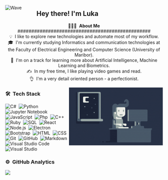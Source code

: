 <img alt="Wave" src="https://media4.giphy.com/media/3oKIPsx2VAYAgEHC12/200.gif" width='100' align="left"/><h2>Hey there! I'm Luka</h2>

<p align="center">
  👨🏻‍💻 &nbsp;<b>About Me</b><br/>
################################################<br/>
💡 &nbsp;I like to explore new technologies and automate most of my workflow.<br/>
🎓 &nbsp;I'm currently studying Informatics and communication technologies at the Faculty of Electrical Engineering and Computer Science (University of Maribor).<br/>
🌱 &nbsp;I'm on a track for learning more about Artificial Intelligence, Machine Learning and Biometrics.<br/>
✍️ &nbsp;In my free time, I like playing video games and read.<br/>
👌 &nbsp;I'm a very detail oriented person - a perfectionist.
</p>
<img alt="Night Coding" src="https://raw.githubusercontent.com/AVS1508/AVS1508/master/assets/Night-Coding.gif" align="right" margin="20"/>

### 🛠 &nbsp;Tech Stack

![C#](https://img.shields.io/badge/-C%23-05122A?style=flat&logo=C#&logoColor=239120)&nbsp;
![Python](https://img.shields.io/badge/-Python-05122A?style=flat&logo=python)&nbsp;
![Jupyter Notebook](https://img.shields.io/badge/-Jupyter%20Notebook-05122A?style=flat&logo=jupyter)&nbsp;
![JavaScript](https://img.shields.io/badge/-JavaScript-05122A?style=flat&logo=javascript)&nbsp;
![Php](https://img.shields.io/badge/-Php-05122A?style=flat&logo=php)&nbsp;
![C++](https://img.shields.io/badge/-C++-05122A?style=flat&logo=C%2B%2B&logoColor=00599C)\
![Ruby](https://img.shields.io/badge/-Ruby-05122A?style=flat&logo=Ruby&logoColor=C70039)&nbsp;
![SQL](https://img.shields.io/badge/-SQL-05122A?style=flat&logo=mysql)&nbsp;
![React](https://img.shields.io/badge/-React-05122A?style=flat&logo=react)&nbsp;
![Node.js](https://img.shields.io/badge/-Node.js-05122A?style=flat&logo=node.js)&nbsp;
![Electron](https://img.shields.io/badge/-Electron-05122A?style=flat&logo=electron)\
![Bootstrap](https://img.shields.io/badge/-Bootstrap-05122A?style=flat&logo=bootstrap&logoColor=563D7C)&nbsp;
![HTML](https://img.shields.io/badge/-HTML-05122A?style=flat&logo=HTML5)&nbsp;
![CSS](https://img.shields.io/badge/-CSS-05122A?style=flat&logo=CSS3&logoColor=2862E9)&nbsp;
![Git](https://img.shields.io/badge/-Git-05122A?style=flat&logo=git)&nbsp;
![GitHub](https://img.shields.io/badge/-GitHub-05122A?style=flat&logo=github)&nbsp;
![Markdown](https://img.shields.io/badge/-Markdown-05122A?style=flat&logo=markdown)\
![Visual Studio Code](https://img.shields.io/badge/-Visual%20Studio%20Code-05122A?style=flat&logo=visual-studio-code&logoColor=007ACC)&nbsp;
![Visual Studio](https://img.shields.io/badge/-Visual%20Studio-05122A?style=flat&logo=visual-studio&logoColor=007ACC)&nbsp;
<br />
### ⚙️ &nbsp;GitHub Analytics

<p align="left">
<a href="https://github.com/Quiirex">
  <img height="180em" src="https://github-readme-stats-eight-theta.vercel.app/api?username=Quiirex&show_icons=true&theme=algolia&include_all_commits=true&count_private=true"/>
</a>
</p>
